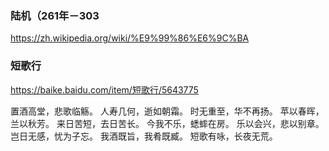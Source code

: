 ### 陆机（261年－303
https://zh.wikipedia.org/wiki/%E9%99%86%E6%9C%BA

### 短歌行
https://baike.baidu.com/item/短歌行/5643775

置酒高堂，悲歌临觞。
人寿几何，逝如朝霜。
时无重至，华不再扬。
苹以春晖，兰以秋芳。
来日苦短，去日苦长。
今我不乐，蟋蟀在房。
乐以会兴，悲以别章。
岂日无感，忧为子忘。
我酒既旨，我肴既臧。
短歌有咏，长夜无荒。
